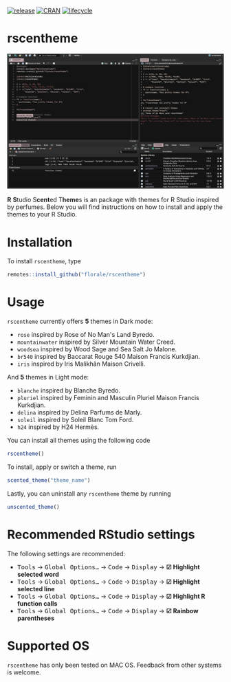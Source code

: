 <!-- badges: start -->
[![release](https://img.shields.io/github/v/release/florale/rscentheme)](https://github.com/florale/rscentheme/releases/latest)
[![CRAN](https://www.r-pkg.org/badges/version/rscentheme)](https://cran.r-project.org/package=rscentheme)
[![lifecycle](https://lifecycle.r-lib.org/articles/figures/lifecycle-experimental.svg)](https://lifecycle.r-lib.org/articles/stages.html#experimental)
<!-- badges: end -->
 
# rscentheme

![](https://github.com/florale/rscentheme/blob/main/inst/media/rscentheme.gif)

**R** **S**tudio S**cent**ed T**heme**s
is an package with themes for R Studio inspired by perfumes. 
Below you will find instructions on how to install and apply the themes to your R Studio. 

# Installation
To install `rscentheme`, type

```r
remotes::install_github("florale/rscentheme")
```

# Usage
`rscentheme` currently offers **5** themes in Dark mode:

- `rose` inspired by Rose of No Man's Land Byredo.
- `mountainwater` inspired by Silver Mountain Water Creed.
- `woodsea` inspired by Wood Sage and Sea Salt Jo Malone.
- `br540` inspired by Baccarat Rouge 540 Maison Francis Kurkdjian.
- `iris` inspired by Iris Malikhân Maison Crivelli.

And **5** themes in Light mode:

- `blanche` inspired by Blanche Byredo.
- `pluriel` inspired by Feminin and Masculin Pluriel Maison Francis Kurkdjian.
- `delina` inspired by Delina Parfums de Marly.
- `soleil` inspired by Soleil Blanc Tom Ford.
- `h24` inspired by H24 Hermès.

You can install all themes using the following code

```r
rscentheme()
```

To install, apply or switch a theme, run
```r
scented_theme("theme_name")
```

Lastly, you can uninstall any `rscentheme` theme by running 
```r
unscented_theme()
```

# Recommended RStudio settings

The following settings are recommended:
- <kbd>Tools</kbd> → <kbd>Global Options…</kbd> → <kbd>Code</kbd> → <kbd>Display</kbd> → **☑ Highlight selected word**
- <kbd>Tools</kbd> → <kbd>Global Options…</kbd> → <kbd>Code</kbd> → <kbd>Display</kbd> → **☑ Highlight selected line**
- <kbd>Tools</kbd> → <kbd>Global Options…</kbd> → <kbd>Code</kbd> → <kbd>Display</kbd> → **☑ Highlight R function calls**
- <kbd>Tools</kbd> → <kbd>Global Options…</kbd> → <kbd>Code</kbd> → <kbd>Display</kbd> → **☑ Rainbow parentheses**

# Supported OS
`rscentheme` has only been tested on MAC OS. Feedback from other systems is welcome.
